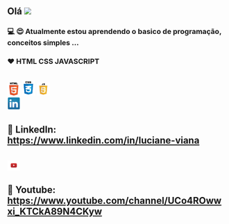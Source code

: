 

## Olá  <img src="https://github.com/everton-dgn/everton-dgn/blob/main/gif/Hi.gif?raw=true" width="30px">

### 💻 😍 Atualmente estou aprendendo o  basico de programação, conceitos simples ...

### ❤ HTML CSS JAVASCRIPT
<br>

<img src="https://github.com/Lucianevianagbi/Lucianevianagbi/blob/master/img/img1.png" width="30px">
<img src="https://github.com/Lucianevianagbi/Lucianevianagbi/blob/master/img/img2.png" width="30px">
<img src="https://github.com/Lucianevianagbi/Lucianevianagbi/blob/master/img/img3.png" width="30px">
<br> 

<img src="https://github.com/Lucianevianagbi/Lucianevianagbi/blob/master/img/img5.png" width="30px">

## :link: LinkedIn: https://www.linkedin.com/in/luciane-viana
<br>

<img src="https://github.com/Lucianevianagbi/Lucianevianagbi/blob/master/img/img4.png" width="30px">

## :link: Youtube: https://www.youtube.com/channel/UCo4ROwwxi_KTCkA89N4CKyw
<br>


